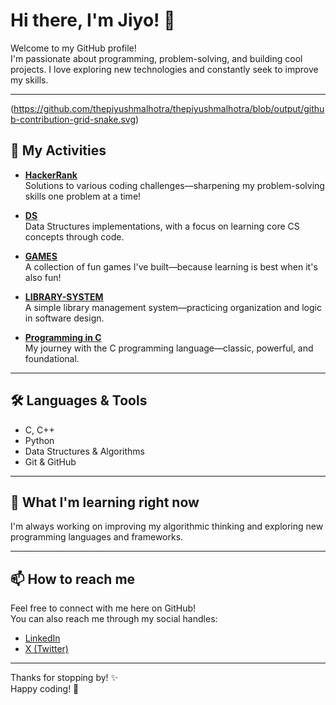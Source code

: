 # Hi there, I'm Jiyo! 👋

Welcome to my GitHub profile!  
I'm passionate about programming, problem-solving, and building cool projects. I love exploring new technologies and constantly seek to improve my skills.

---
(https://github.com/thepiyushmalhotra/thepiyushmalhotra/blob/output/github-contribution-grid-snake.svg)

## 🚀 My Activities

- [**HackerRank**](https://github.com/Jiyo-pv/HackerRank)  
  Solutions to various coding challenges—sharpening my problem-solving skills one problem at a time!

- [**DS**](https://github.com/Jiyo-pv/DS)  
  Data Structures implementations, with a focus on learning core CS concepts through code.

- [**GAMES**](https://github.com/Jiyo-pv/GAMES)  
  A collection of fun games I've built—because learning is best when it's also fun!

- [**LIBRARY-SYSTEM**](https://github.com/Jiyo-pv/LIBRARY-SYSTEM)  
  A simple library management system—practicing organization and logic in software design.

- [**Programming in C**](https://github.com/Jiyo-pv/-programming-in-C)  
  My journey with the C programming language—classic, powerful, and foundational.

---

## 🛠️ Languages & Tools

- C, C++
- Python
- Data Structures & Algorithms
- Git & GitHub

---

## 🌱 What I'm learning right now

I'm always working on improving my algorithmic thinking and exploring new programming languages and frameworks.

---

## 📫 How to reach me

Feel free to connect with me here on GitHub!  
You can also reach me through my social handles:

- [LinkedIn](https://www.linkedin.com/in/jiyo-p-v/)
- [X (Twitter)](https://x.com/jiyo5436)

---

Thanks for stopping by! ✨  
Happy coding! 🚀
